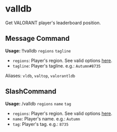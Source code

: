 # valldb

Get VALORANT player's leaderboard position.

## Message Command

**Usage:** !!valldb `regions` `tagline`

- `regions`: Player's region. See valid options [here](/docs/valorant/regions).
- `tagline`: Player's tagline. e.g.: `Autumn#8735`

Aliases: `vldb`, `valtop`, `valorantldb`

## SlashCommand

**Usage:** /valldb `regions` `name` `tag`

- `regions`: Player's region. See valid options [here](/docs/valorant/regions).
- `name`: Player's name. e.g.: `Autumn`
- `tag`: Player's tag. e.g.: `8735`